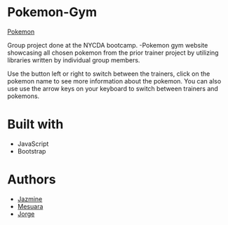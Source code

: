 # Pokemon-Gym 

  [Pokemon](https://chungzilla.github.io/pokemon-gym/)
 
 
 Group project done at the NYCDA bootcamp.
 -Pokemon gym website showcasing all chosen pokemon from the prior trainer project by utilizing libraries written by individual group members.
 
 Use the button left or right to switch between the trainers, click on the pokemon name to see more information about the pokemon. You can also use use the arrow keys on your keyboard to switch between trainers and pokemons. 
 
 
 
 
 
 
 # Built with 
 * JavaScript 
 * Bootstrap
 
 # Authors
* [Jazmine](https://github.com/Chungzilla)
* [Mesuara](https://github.com/mesuara)
* [Jorge](https://github.com/Jnavarr56)
